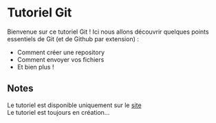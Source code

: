 # Tutoriel Git
Bienvenue sur ce tutoriel Git ! Ici nous allons découvrir quelques points essentiels de Git (et de Github par extension) :
- Comment créer une repository
- Comment envoyer vos fichiers
- Et bien plus !
## Notes
Le tutoriel est disponible uniquement sur le [site](https://enioaiello.github.io/Tutoriel-Git)<br>
Le tutoriel est toujours en création...

